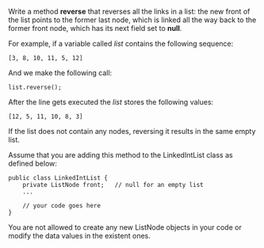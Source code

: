 Write a method **reverse** that reverses all the links in a list: the new front of the list points to the former last node, which is linked all the way back to the former front node, which has its next field set to **null**.

For example, if a variable called _list_ contains the following sequence:

`[3, 8, 10, 11, 5, 12]`

And we make the following call:

`list.reverse();`

After the line gets executed the _list_ stores the following values:

`[12, 5, 11, 10, 8, 3]`

If the list does not contain any nodes, reversing it results in the same empty list.

Assume that you are adding this method to the LinkedIntList class as defined below:

```
public class LinkedIntList {
    private ListNode front;   // null for an empty list
    ...
    
    // your code goes here
}
```

You are not allowed to create any new ListNode objects in your code or modify the data values in the existent ones.